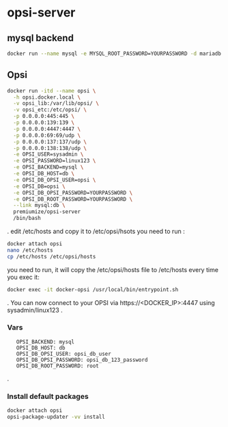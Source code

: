 # opsi-server

## mysql backend
```bash
docker run --name mysql -e MYSQL_ROOT_PASSWORD=YOURPASSWORD -d mariadb:latest
```
## Opsi
```bash
docker run -itd --name opsi \
  -h opsi.docker.local \
  -v opsi_lib:/var/lib/opsi/ \
  -v opsi_etc:/etc/opsi/ \
  -p 0.0.0.0:445:445 \
  -p 0.0.0.0:139:139 \
  -p 0.0.0.0:4447:4447 \
  -p 0.0.0.0:69:69/udp \
  -p 0.0.0.0:137:137/udp \
  -p 0.0.0.0:138:138/udp \
  -e OPSI_USER=sysadmin \
  -e OPSI_PASSWORD=linux123 \
  -e OPSI_BACKEND=mysql \
  -e OPSI_DB_HOST=db \
  -e OPSI_DB_OPSI_USER=opsi \
  -e OPSI_DB=opsi \
  -e OPSI_DB_OPSI_PASSWORD=YOURPASSWORD \
  -e OPSI_DB_ROOT_PASSWORD=YOURPASSWORD \
  --link mysql:db \
  premiumize/opsi-server
  /bin/bash
```
.
edit /etc/hosts and copy it to /etc/opsi/hsots
you need to run :
```bash
docker attach opsi
nano /etc/hosts
cp /etc/hosts /etc/opsi/hosts
```
you need to run, it will copy the /etc/opsi/hosts file to /etc/hosts every time you exec it:
```bash
docker exec -it docker-opsi /usr/local/bin/entrypoint.sh
```
.
You can now connect to your OPSI via https://<DOCKER_IP>:4447 using sysadmin/linux123
.
### Vars
       OPSI_BACKEND: mysql
       OPSI_DB_HOST: db
       OPSI_DB_OPSI_USER: opsi_db_user
       OPSI_DB_OPSI_PASSWORD: opsi_db_123_password
       OPSI_DB_ROOT_PASSWORD: root
.       
### Install default packages
```bash
docker attach opsi
opsi-package-updater -vv install
```